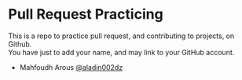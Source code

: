# Pull Request Practicing
This is a repo to practice pull request, and contributing to projects, on Github.  
You have just to add your name, and may link to your GitHub account.

* Mahfoudh Arous [@aladin002dz](https://github.com/aladin002dz)
